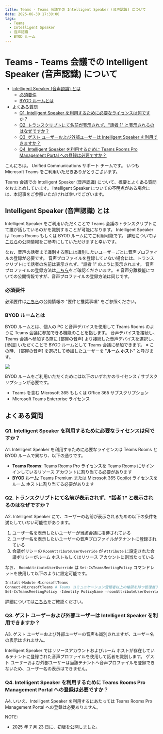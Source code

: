 ```yaml
---
title: Teams - Teams 会議での Intelligent Speaker (音声認識) について
date: 2025-06-30 17:30:00
tags:
  - Teams
  - Intelligent Speaker
  - 音声認識
  - BYOD ルーム
---
```

# Teams - Teams 会議での Intelligent Speaker (音声認識) について <!-- omit in toc -->

- [Intelligent Speaker (音声認識) とは](#intelligent-speaker-音声認識-とは)
  - [必須要件](#必須要件)
  - [BYOD ルームとは](#byod-ルームとは)
- [よくある質問](#よくある質問)
  - [Q1. Intelligent Speaker を利用するために必要なライセンスは何ですか？](#q1-intelligent-speaker-を利用するために必要なライセンスは何ですか)
  - [Q2. トランスクリプトにて名前が表示されず、"話者 1" と表示されるのはなぜですか？](#q2-トランスクリプトにて名前が表示されず話者-1-と表示されるのはなぜですか)
  - [Q3. ゲスト ユーザーおよび外部ユーザーは Intelligent Speaker を利用できますか？](#q3-ゲスト-ユーザーおよび外部ユーザーは-intelligent-speaker-を利用できますか)
  - [Q4. Intelligent Speaker を利用するために Teams Rooms Pro Management Portal への登録は必要ですか？](#q4-intelligent-speaker-を利用するために-teams-rooms-pro-management-portal-への登録は必要ですか)

こんにちは。 Unified Communications サポート チームです。
いつも Microsoft Teams をご利用いただきありがとうございます。

Teams 会議での Intelligent Speaker (音声認識) について、概要とよくある質問をおまとめしています。
Intelligent Speaker についての不明点がある場合には、本記事をご参照いただければ幸いでございます。

## Intelligent Speaker (音声認識) とは

Intelligent Speaker をご利用いただくことで Teams 会議のトランスクリプトにて誰が話しているのかを識別することが可能になります。
Intelligent Speaker は Teams Rooms もしくは BYOD ルームにてご利用可能です。
詳細については[こちら](https://learn.microsoft.com/ja-jp/microsoftteams/rooms/voice-recognition)の公開情報をご参考にしていただけますと幸いです。

なお、音声の話者まで識別する際には識別したいユーザーごとに音声プロファイルの登録が必要です。
音声プロファイルを登録していない場合には、トランスクリプトにて話者の名前は表示されず、"話者 1" のように表示されます。
音声プロファイルの登録方法は[こちら](https://support.microsoft.com/ja-jp/office/a9756ea9-4cec-44c4-aefb-6f5d17c89427)をご確認くださいませ。
※ 音声分離機能についての公開情報ですが、音声プロファイルの登録方法は同じです。

### 必須要件

必須要件は[こちら](https://learn.microsoft.com/ja-jp/microsoftteams/rooms/voice-recognition#requirements-and-recommendations)の公開情報の "要件と推奨事項" をご参照ください。

### BYOD ルームとは

BYOD ルームとは、個人の PC と音声デバイスを使用して Teams Rooms のように Teams 会議に参加できる機能のことを指します。
音声デバイスを接続し、Teams 会議へ参加する際に [部屋の音声] より接続した音声デバイスを選択し、[参加] いただくことで BYOD ルームとして Teams 会議に参加できます。
※ この時、 [部屋の音声] を選択して参加したユーザーを "**ルーム ホスト**" と呼びます。

![](imgs/2025-06-27-17-00-34.png)

BYOD ルームをご利用いただくためには以下のいずれかのライセンス / サブスクリプションが必要です。

- Teams を含む Microsoft 365 もしくは Office 365 サブスクリプション
- Microsoft Teams Enterprise ライセンス

## よくある質問

### Q1. Intelligent Speaker を利用するために必要なライセンスは何ですか？

A1. Intelligent Speaker を利用するために必要なライセンスは Teams Rooms と BYOD ルームで異なり、以下の通りです。

- **Teams Rooms**: Teams Rooms Pro ライセンスを Teams Rooms にサインインしているリソース アカウントに割り当てる必要があります
- **BYOD ルーム**: Teams Premium または Microsoft 365 Copilot ライセンスをルーム ホストに割り当てる必要があります

### Q2. トランスクリプトにて名前が表示されず、"話者 1" と表示されるのはなぜですか？

A2. Intelligent Speaker にて、ユーザーの名前が表示されるための以下の条件を満たしていない可能性があります。

1. ユーザー名を表示したいユーザーが当該会議に招待されている
2. ユーザー名を表示したいユーザーの音声プロファイルがテナントに登録されている
3. 会議ポリシーの `RoomAttributeUserOverride` が `Attribute` に設定された会議ポリシーがルーム ホストもしくはリソース アカウントに割当たっている

なお、 `RoomAttributeUserOverride` は `Set-CsTeamsMeetingPolicy` コマンドレットを使用して以下のように設定可能です。

```powershell
Install-Module MicrosoftTeams
Connect-MicrosoftTeams # Teams コミュニケーション管理者以上の権限を持つ管理者アカウントにてサインインします。
Set-CsTeamsMeetingPolicy -Identity PolicyName -roomAttributeUserOverride Attribute
```

詳細については[こちら](https://learn.microsoft.com/ja-jp/microsoftteams/rooms/voice-recognition#enable-an-intelligent-speaker-user-recognition)をご確認ください。

### Q3. ゲスト ユーザーおよび外部ユーザーは Intelligent Speaker を利用できますか？

A3. ゲスト ユーザーおよび外部ユーザーの音声も識別されますが、ユーザー名の表示はされません。

Intelligent Speaker ではリソースアカウントおよびルーム ホストが存在しているテナントに登録された音声プロファイルを使用して話者を識別します。
ゲスト ユーザーおよび外部ユーザーは当該テナントへ音声プロファイルを登録できないため、ユーザー名の表示はできません。

### Q4. Intelligent Speaker を利用するために Teams Rooms Pro Management Portal への登録は必要ですか？

A4. いいえ、Intelligent Speaker を利用するにあたっては Teams Rooms Pro Management Portal への登録は必要ありません。

NOTE:  
- 2025 年 7 月 23 日に、初版を公開しました。
